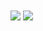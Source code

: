 <!-- My GitHub stats -->
<img margin="0 auto" align="center" src="https://github-readme-stats-tmrsich.vercel.app/api?username=tmrsich&theme=algolia&show_icons=true"/>

<!-- My top languages -->
<img align="center" src="https://github-readme-stats-tmrsich.vercel.app/api/top-langs/?username=tmrsich&theme=algolia&count_private=true&langs_count=50&layout=compact"/>
